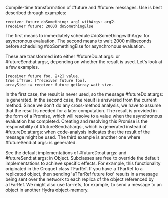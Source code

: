 Compile-time transformation of #future and #future: messages.  Use is best described through examples:

	receiver future doSomething: arg1 withArgs: arg2.
	(receiver future: 2000) doSomethingElse

The first means to immediately schedule #doSomething:withArgs: for asyncronous evaluation.  The second means to wait 2000 milliseconds before scheduling #doSomethingElse for asynchronous evaluation.

These are transformed into either #futureDo:at:args: or #futureSend:at:args:, depending on whether the result is used.  Let's look at a few examples.

	[receiver future foo. 2+2] value.
	true ifTrue: [^receiver future foo].
	arraySize := receiver future getArray wait size.
	
In the first case, the result is never used, so the message #futureDo:at:args: is generated.  In the second case, the result is answered from the current method.  Since we don't do any cross-method analysis, we have to assume that the result is needed for a later computation.  The result is provided in the form of a Promise, which will resolve to a value when the asynchronous evaluation has completed.  Creating and resolving this Promise is the responsibility of #futureSend:at:args:, which is generated instead of #futureDo:at:args: when code-analysis indicates that the result of the message might be used.  The third example is another one where #futureSend:at:args: is generated.

See the default implementations of #futureDo:at:args: and #futureSend:at:args: in Object.  Subclasses are free to override the default implementations to achieve specific effects.  For example, this functionality originated in the Croquet class TFarRef.  If you have a TFarRef to a replicated object, then sending 'aTFarRef future foo' results in a message being sent over the network to each replica of the object referenced by aTFarRef.  We might also use far-refs, for example, to send a message to an object in another Hydra object-memory.